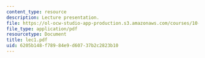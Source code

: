 ```yaml
---
content_type: resource
description: Lecture presentation.
file: https://ol-ocw-studio-app-production.s3.amazonaws.com/courses/10-571j-atmospheric-physics-and-chemistry-spring-2006/6205b148f78984e9d60737b2c2823b10_lec1.pdf
file_type: application/pdf
resourcetype: Document
title: lec1.pdf
uid: 6205b148-f789-84e9-d607-37b2c2823b10
---
```

